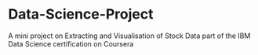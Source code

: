 # Data-Science-Project
A mini project on Extracting and Visualisation of Stock Data part of the IBM Data Science certification on Coursera 
